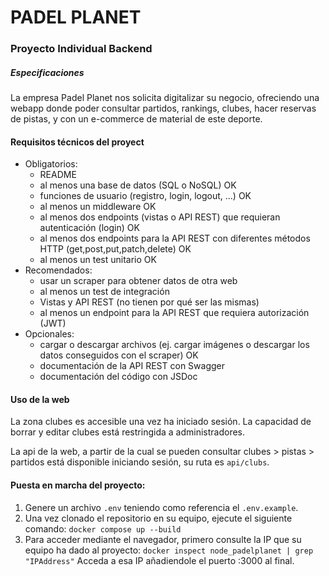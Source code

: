 # PADEL PLANET
### Proyecto Individual Backend
##### Especificaciones
La empresa Padel Planet nos solicita digitalizar su negocio, ofreciendo una webapp donde poder consultar partidos, rankings, clubes, hacer reservas de pistas, y con un e-commerce de material de este deporte.

#### Requisitos técnicos del proyect
- Obligatorios:
    - README
    - al menos una base de datos (SQL o NoSQL) OK
    - funciones de usuario (registro, login, logout, ...) OK
    - al menos un middleware OK
    - al menos dos endpoints (vistas o API REST) que requieran autenticación (login) OK
    - al menos dos endpoints para la API REST con diferentes métodos HTTP (get,post,put,patch,delete) OK
    - al menos un test unitario OK
- Recomendados:
    - usar un scraper para obtener datos de otra web
    - al menos un test de integración
    - Vistas y API REST (no tienen por qué ser las mismas)
    - al menos un endpoint para la API REST que requiera autorización (JWT)
- Opcionales:
    - cargar o descargar archivos (ej. cargar imágenes o descargar los datos conseguidos con el scraper) OK
    - documentación de la API REST con Swagger
    - documentación del código con JSDoc

#### Uso de la web
La zona clubes es accesible una vez ha iniciado sesión.
La capacidad de borrar y editar clubes está restringida a administradores.

La api de la web, a partir de la cual se pueden consultar clubes > pistas > partidos está disponible iniciando sesión, su ruta es `api/clubs`.

#### Puesta en marcha del proyecto:
1. Genere un archivo `.env` teniendo como referencia el `.env.example`.
2. Una vez clonado el repositorio en su equipo, ejecute el siguiente comando:
`docker compose up --build`
3. Para acceder mediante el navegador, primero consulte la IP que su equipo ha dado al proyecto:
`docker inspect node_padelplanet | grep "IPAddress"`
Acceda a esa IP añadiendole el puerto :3000 al final.